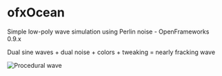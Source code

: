 # ofxOcean
Simple low-poly wave simulation using Perlin noise - OpenFrameworks 0.9.x

Dual sine waves + dual noise + colors + tweaking = nearly fracking wave

![Procedural wave](http://i.giphy.com/26gsgEAkVxRDisr60.gif)
